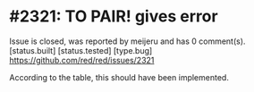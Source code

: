 
#2321: TO PAIR! <float value> gives error
================================================================================
Issue is closed, was reported by meijeru and has 0 comment(s).
[status.built] [status.tested] [type.bug]
<https://github.com/red/red/issues/2321>

According to the table, this should have been implemented.


